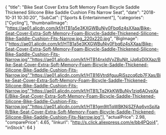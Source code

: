 {
	"title": "Bike Seat Cover Extra Soft Memory Foam Bicycle Saddle Thickened Silicone Bike Saddle Cushion Fits Narrow Seat",
	"date": "2018-10-31 10:30:20",
	"SubCat": ["Sports & Entertainment"],
	"categories": ["Cycling"],
	"thumbnailImage": "https://ae01.alicdn.com/kf/HTB1a5e3KXGWBuNjy0Fbq6z4sXXaa/Bike-Seat-Cover-Extra-Soft-Memory-Foam-Bicycle-Saddle-Thickened-Silicone-Bike-Saddle-Cushion-Fits-Narrow.jpg_220x220.jpg",
	"BigImage": ["https://ae01.alicdn.com/kf/HTB1a5e3KXGWBuNjy0Fbq6z4sXXaa/Bike-Seat-Cover-Extra-Soft-Memory-Foam-Bicycle-Saddle-Thickened-Silicone-Bike-Saddle-Cushion-Fits-Narrow.jpg","https://ae01.alicdn.com/kf/HTB14nxIdVyZBuNjt_jJq6zDlXXaz/Bike-Seat-Cover-Extra-Soft-Memory-Foam-Bicycle-Saddle-Thickened-Silicone-Bike-Saddle-Cushion-Fits-Narrow.jpg","https://ae01.alicdn.com/kf/HTB16VtrdjfguuRjSszcq6zb7FXas/Bike-Seat-Cover-Extra-Soft-Memory-Foam-Bicycle-Saddle-Thickened-Silicone-Bike-Saddle-Cushion-Fits-Narrow.jpg","https://ae01.alicdn.com/kf/HTB1LTq2KkKWBuNjy1zjq6AOypXaE/Bike-Seat-Cover-Extra-Soft-Memory-Foam-Bicycle-Saddle-Thickened-Silicone-Bike-Saddle-Cushion-Fits-Narrow.jpg","https://ae01.alicdn.com/kf/HTB1gm9ItTqWBKNjSZFAq6ynSpXaR/Bike-Seat-Cover-Extra-Soft-Memory-Foam-Bicycle-Saddle-Thickened-Silicone-Bike-Saddle-Cushion-Fits-Narrow.jpg"],
	"actualPrice": 2.98,
	"comparePrice": 4.65,
	"linkurl": "http://s.click.aliexpress.com/e/bb4PQoi4",
	"inStock": 64
}
